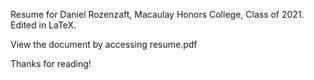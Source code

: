 Resume for Daniel Rozenzaft, Macaulay Honors College, Class of 2021. Edited in LaTeX.

View the document by accessing resume.pdf

Thanks for reading!
